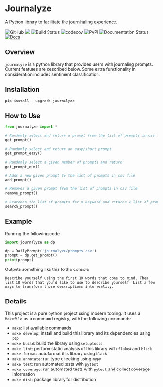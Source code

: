 # Journalyze

A Python library to facilitate the journinaling experience.

![GitHub](https://img.shields.io/badge/license-MIT-ff69b4)
[![](https://img.shields.io/github/issues/jedlr/journalyze?color=ff69b4)](https://github.com/jedlr/journalyze/issues)
[![Build Status](https://github.com/jedlr/journalyze/workflows/Build%20Status/badge.svg?branch=main)](https://github.com/jedlr/journalyze/actions?query=workflow%3A%22Build+Status%22)
[![codecov](https://codecov.io/gh/jedlr/journalyze/branch/main/graph/badge.svg)](https://codecov.io/gh/jedlr/journalyze)
[![PyPI](https://img.shields.io/pypi/v/journalyze)](https://pypi.org/project/journalyze/)
[![Documentation Status](https://readthedocs.org/projects/journalyze/badge/?version=latest)](https://journalyze.readthedocs.io/en/latest/?badge=latest)
[![Docs](https://img.shields.io/badge/documentation-gh%20pages-%23fffb03)](https://jedlr.github.io/journalyze/)

## Overview
`journalyze` is a python library that provides users with journaling prompts.
Current features are described below.
Some extra functionality in consideration includes sentiment classification.

## Installation
```
pip install --upgrade journalyze
```
## How to Use
```python
from journalyze import *

# Randomly select and return a prompt from the list of prompts in csv file
get_prompt()

# Randomly select and return an easy/short prompt
get_prompt_easy()

# Randomly select a given number of prompts and return
get_prompt_num()

# Adds a new given prompt to the list of prompts in csv file
add_prompt()

# Removes a given prompt from the list of prompts in csv file
remove_prompt()

# Searches the list of prompts for a keyword and returns a list of prompts that contain the keyword.
search_prompt()
```

## Example
Running the following code
```python
import journalyze as dp

dp = DailyPrompt('journalyze/prompts.csv')
prompt = dp.get_prompt()
print(prompt)
```
Outputs something like this to the console
```
Describe yourself using the first 10 words that come to mind. Then list 10 words that you’d like to use to describe yourself. List a few ways to transform those descriptions into reality.
```


## Details
This project is a pure python project using modern tooling. It uses a `Makefile` as a command registry, with the following commands:
- `make`: list available commands
- `make develop`: install and build this library and its dependencies using `pip`
- `make build`: build the library using `setuptools`
- `make lint`: perform static analysis of this library with `flake8` and `black`
- `make format`: autoformat this library using `black`
- `make annotate`: run type checking using `mypy`
- `make test`: run automated tests with `pytest`
- `make coverage`: run automated tests with `pytest` and collect coverage information
- `make dist`: package library for distribution

